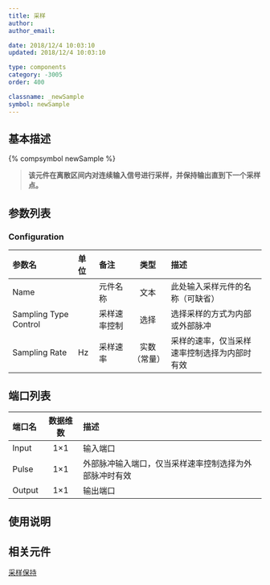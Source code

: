 ```yaml
---
title: 采样
author:
author_email:

date: 2018/12/4 10:03:10
updated: 2018/12/4 10:03:10

type: components
category: -3005
order: 400

classname: _newSample
symbol: newSample
---
```


## 基本描述

{% compsymbol newSample %}

> **该元件在离散区间内对连续输入信号进行采样，并保持输出直到下一个采样点。**

## 参数列表

### Configuration

| 参数名                | 单位 | 备注         |     类型     | 描述                                         |
| :-------------------- | :--- | :----------- | :----------: | :------------------------------------------- |
| Name                  |      | 元件名称     |     文本     | 此处输入采样元件的名称（可缺省）             |
| Sampling Type Control |      | 采样速率控制 |     选择     | 选择采样的方式为内部或外部脉冲               |
| Sampling Rate         | Hz   | 采样速率     | 实数（常量） | 采样的速率，仅当采样速率控制选择为内部时有效 |

## 端口列表

| 端口名 | 数据维数 | 描述                                                   |
| :----- | :------: | :----------------------------------------------------- |
| Input  |   1×1    | 输入端口                                               |
| Pulse  |   1×1    | 外部脉冲输入端口，仅当采样速率控制选择为外部脉冲时有效 |
| Output |   1×1    | 输出端口                                               |

## 使用说明

## 相关元件

[采样保持](comp_newSampleHold.md)
